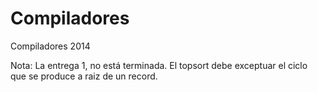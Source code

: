Compiladores
============

Compiladores 2014

Nota: La entrega 1, no está terminada. El topsort debe exceptuar el ciclo que
se produce a raiz de un record.

